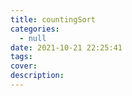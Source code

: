 ```yaml
---
title: countingSort
categories:
  - null
date: 2021-10-21 22:25:41
tags:
cover:
description:
---
```

<!-- 
튜토리얼, 하우 투 가이드, 설명 ,레퍼런스 
https://documentation.divio.com/tutorials/
-->

